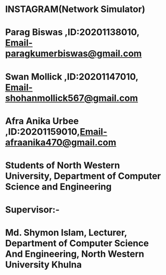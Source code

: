 # INSTAGRAM(Network Simulator)

# Parag Biswas ,ID:20201138010, Email-paragkumerbiswas@gmail.com

# Swan Mollick ,ID:20201147010, Email-shohanmollick567@gmail.com

# Afra Anika Urbee ,ID:20201159010,Email-afraanika470@gmail.com

# Students of North Western University, Department of Computer Science and Engineering

# Supervisor:-
# Md. Shymon Islam, Lecturer, Department of Computer Science And Engineering, North Western University Khulna
